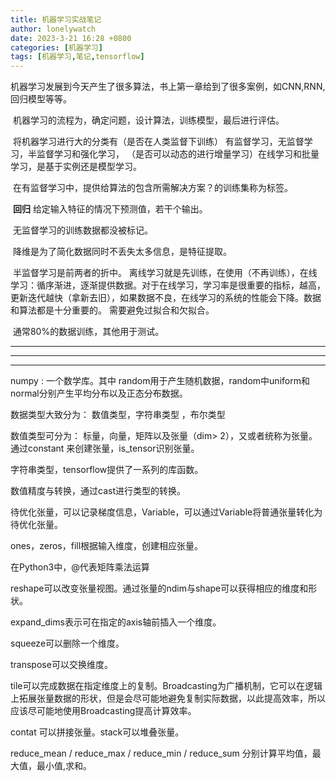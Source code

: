 ```yaml
---
title: 机器学习实战笔记
author: lonelywatch
date: 2023-3-21 16:28 +0800
categories: [机器学习]
tags: [机器学习,笔记,tensorflow]
---
```


​		机器学习发展到今天产生了很多算法，书上第一章给到了很多案例，如CNN,RNN,回归模型等等。

​		机器学习的流程为，确定问题，设计算法，训练模型，最后进行评估。

​		将机器学习进行大的分类有（是否在人类监督下训练） 有监督学习，无监督学习，半监督学习和强化学习， （是否可以动态的进行增量学习）在线学习和批量学习，是基于实例还是模型学习。

​		在有监督学习中，提供给算法的包含所需解决方案？的训练集称为标签。

​		**回归** 给定输入特征的情况下预测值，若干个输出。

​		无监督学习的训练数据都没被标记。

​		降维是为了简化数据同时不丢失太多信息，是特征提取。

​		半监督学习是前两者的折中。 离线学习就是先训练，在使用（不再训练），在线学习：循序渐进，逐渐提供数据。对于在线学习，学习率是很重要的指标，越高，更新迭代越快（拿新去旧），如果数据不良，在线学习的系统的性能会下降。数据和算法都是十分重要的。 需要避免过拟合和欠拟合。

​		通常80%的数据训练，其他用于测试。

---

---

---

 numpy : 一个数学库。其中 random用于产生随机数据，random中uniform和normal分别产生平均分布以及正态分布数据。

数据类型大致分为： 数值类型，字符串类型 ，布尔类型

数值类型可分为： 标量，向量，矩阵以及张量（dim> 2），又或者统称为张量。通过constant 来创建张量，is_tensor识别张量。

字符串类型，tensorflow提供了一系列的库函数。

数值精度与转换，通过cast进行类型的转换。

待优化张量，可以记录梯度信息，Variable，可以通过Variable将普通张量转化为待优化张量。

ones，zeros，fill根据输入维度，创建相应张量。

在Python3中，@代表矩阵乘法运算

reshape可以改变张量视图。通过张量的ndim与shape可以获得相应的维度和形状。

expand_dims表示可在指定的axis轴前插入一个维度。

squeeze可以删除一个维度。

transpose可以交换维度。

tile可以完成数据在指定维度上的复制。Broadcasting为广播机制，它可以在逻辑上拓展张量数据的形状，但是会尽可能地避免复制实际数据，以此提高效率，所以应该尽可能地使用Broadcasting提高计算效率。

contat 可以拼接张量。stack可以堆叠张量。

reduce_mean / reduce_max / reduce_min / reduce_sum 分别计算平均值，最大值，最小值,求和。







